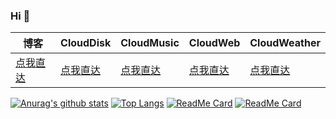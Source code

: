 ### Hi 👋
|  博客  | CloudDisk  |CloudMusic | CloudWeb | CloudWeather
|  ----  | ---------- | ---------| ------ |------------- |
| [点我直达](https://blog.zjinh.cn/) | [点我直达](https://disk.zjinh.cn)|[点我直达](https://works.zjinh.cn/CloudMusic)| [点我直达](https://cloud.zjinh.cn)| [点我直达](https://weather.zjinh.cn/)|

[![Anurag's github stats](https://github-readme-stats.vercel.app/api?username=zjinh&show_icons=true&count_private=true&include_all_commits=true)](https://github.com/anuraghazra/github-readme-stats)
[![Top Langs](https://github-readme-stats.vercel.app/api/top-langs/?username=zjinh&layout=compact)](https://github.com/anuraghazra/github-readme-stats)
[![ReadMe Card](https://github-readme-stats.vercel.app/api/pin/?username=zjinh&repo=CloudDisk)](https://github.com/anuraghazra/github-readme-stats)
[![ReadMe Card](https://github-readme-stats.vercel.app/api/pin/?username=zjinh&repo=CloudMusic)](https://github.com/anuraghazra/github-readme-stats)
<!--
**zjinh/ZJINH** is a ✨ _special_ ✨ repository because its `README.md` (this file) appears on your GitHub profile.

Here are some ideas to get you started:

- 🔭 I’m currently working on ...
- 🌱 I’m currently learning ...
- 👯 I’m looking to collaborate on ...
- 🤔 I’m looking for help with ...
- 💬 Ask me about ...
- 📫 How to reach me: ...
- 😄 Pronouns: ...
- ⚡ Fun fact: ...
-->

